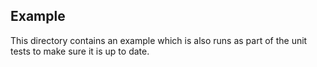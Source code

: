 ## Example

This directory contains an example which is also runs as part of the unit
tests to make sure it is up to date.
